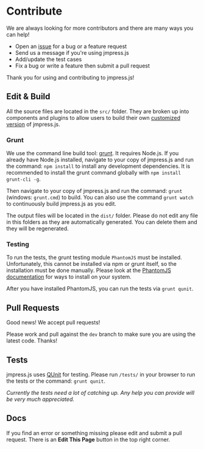 # Contribute

We are always looking for more contributors and there are many ways you can help!

* Open an [issue](https://github.com/jmpressjs/jmpress.js/issues) for a bug or a feature request
* Send us a message if you're using jmpress.js
* Add/update the test cases
* Fix a bug or write a feature then submit a pull request

Thank you for using and contributing to jmpress.js!

## Edit & Build

All the source files are located in the `src/` folder. They are broken up into components and plugins to allow users to build their own [customized version](http://jmpressjs.github.com/customize) of jmpress.js.

### Grunt

We use the command line build tool: [grunt](https://github.com/gruntjs/grunt). It requires Node.js. If you already have Node.js installed, navigate to your copy of jmpress.js and run the command: `npm install` to install any development dependencies. It is recommended to install the grunt command globally with `npm install grunt-cli -g`.

Then navigate to your copy of jmpress.js and run the command: `grunt` (windows: `grunt.cmd`) to build. You can also use the command `grunt watch` to continuously build jmpress.js as you edit.

The output files will be located in the `dist/` folder. Please do not edit any file in this folders as they are automatically generated. You can delete them and they will be regenerated.

### Testing

To run the tests, the grunt testing module `PhantomJS` must be installed. Unfortunately, this cannot be installed via npm or grunt itself, so the installation
must be done manually. Please look at the [PhantomJS documentation](https://github.com/gruntjs/grunt/blob/master/docs/faq.md#why-does-grunt-complain-that-phantomjs-isnt-installed) for ways to install on your system.

After you have installed PhantomJS, you can run the tests via `grunt qunit`.

## Pull Requests

Good news! We accept pull requests!

Please work and pull against the `dev` branch to make sure you are using the latest code. Thanks!

## Tests

jmpress.js uses [QUnit](http://docs.jquery.com/QUnit) for testing. Please run `/tests/` in your browser to run the tests or the command: `grunt qunit`.

*Currently the tests need a lot of catching up. Any help you can provide will be very much appreciated.*

## Docs

If you find an error or something missing please edit and submit a pull request.
There is an **Edit This Page** button in the top right corner.
